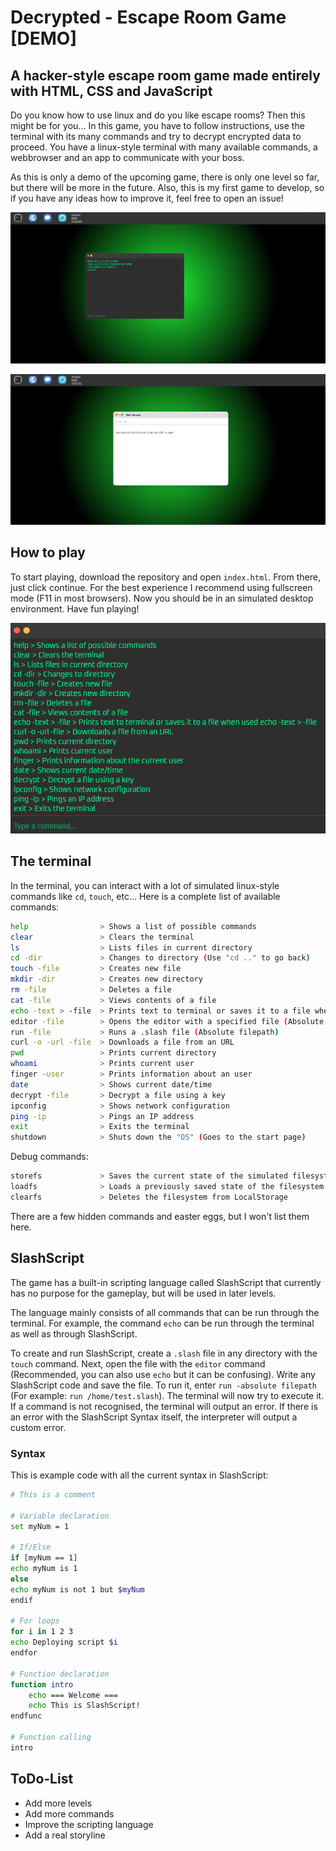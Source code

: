 # Decrypted - Escape Room Game [DEMO]

## A hacker-style escape room game made entirely with HTML, CSS and JavaScript

Do you know how to use linux and do you like escape rooms? Then this might be for you...
In this game, you have to follow instructions, use the terminal with its many commands and
try to decrypt encrypted data to proceed. You have a linux-style terminal with many available
commands, a webbrowser and an app to communicate with your boss.

As this is only a demo of the upcoming game, there is only one level so far, but there will be more in the
future. Also, this is my first game to develop, so if you have any ideas how to improve it, feel free
to open an issue!

![Screenshot of the in-game desktop with the terminal opened.](src/media/img/screenshot1.png)

![Screenshot of the in-game desktop with the webbrowser opened.](src/media/img/screenshot2.png)

## How to play

To start playing, download the repository and open ```index.html```. From there, just click continue.
For the best experience I recommend using fullscreen mode (F11 in most browsers). Now you should be in
an simulated desktop environment. Have fun playing!

![The terminal with a list of usable commands.](src/media/img/screenshot3.png)

## The terminal

In the terminal, you can interact with a lot of simulated linux-style commands like ```cd```, ```touch```, etc...
Here is a complete list of available commands:

```bash
help                > Shows a list of possible commands
clear               > Clears the terminal
ls                  > Lists files in current directory
cd -dir             > Changes to directory (Use "cd .." to go back)
touch -file         > Creates new file
mkdir -dir          > Creates new directory
rm -file            > Deletes a file
cat -file           > Views contents of a file
echo -text > -file  > Prints text to terminal or saves it to a file when used echo -text > -file
editor -file        > Opens the editor with a specified file (Absolute filepath)
run -file           > Runs a .slash file (Absolute filepath)
curl -o -url -file  > Downloads a file from an URL
pwd                 > Prints current directory
whoami              > Prints current user
finger -user        > Prints information about an user
date                > Shows current date/time
decrypt -file       > Decrypt a file using a key
ipconfig            > Shows network configuration
ping -ip            > Pings an IP address
exit                > Exits the terminal
shutdown            > Shuts down the "OS" (Goes to the start page)
```

Debug commands:

```bash
storefs             > Saves the current state of the simulated filesystem to LocalStorage
loadfs              > Loads a previously saved state of the filesystem
clearfs             > Deletes the filesystem from LocalStorage
```

There are a few hidden commands and easter eggs, but I won't list them here.

## SlashScript

The game has a built-in scripting language called SlashScript that currently
has no purpose for the gameplay, but will be used in later levels.

The language mainly consists of all commands that can be run through the terminal. For example,
the command ```echo``` can be run through the terminal as well as through SlashScript.

To create and run SlashScript, create a ```.slash``` file in any directory with the ```touch``` command.
Next, open the file with the ```editor``` command (Recommended, you can also use ```echo``` but it can be confusing).
Write any SlashScript code and save the file.
To run it, enter ```run -absolute filepath``` (For example: ```run /home/test.slash```). The terminal will now try to
execute it. If a command is not recognised, the terminal will output an error. If there is an error with the SlashScript
Syntax itself, the interpreter will output a custom error.

### Syntax

This is example code with all the current syntax in SlashScript:

```bash
# This is a comment

# Variable declaration
set myNum = 1

# If/Else
if [myNum == 1]
echo myNum is 1
else
echo myNum is not 1 but $myNum
endif

# For loops
for i in 1 2 3
echo Deploying script $i
endfor

# Function declaration
function intro
    echo === Welcome ===
    echo This is SlashScript!
endfunc

# Function calling
intro
```

## ToDo-List

- Add more levels
- Add more commands
- Improve the scripting language
- Add a real storyline
